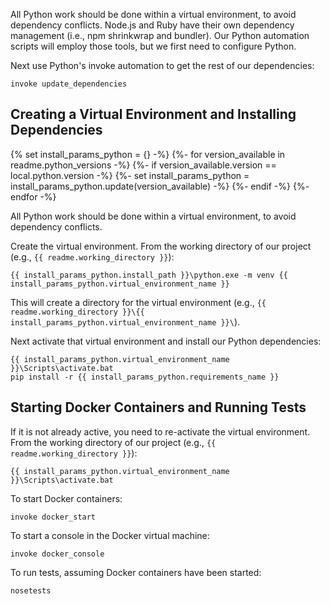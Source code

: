 
All Python work should be done within a virtual environment, to avoid dependency conflicts.
Node.js and Ruby have their own dependency management (i.e., npm shrinkwrap and bundler).
Our Python automation scripts will employ those tools, but we first need to configure Python.




Next use Python's invoke automation to get the rest of our dependencies:

    invoke update_dependencies




## Creating a Virtual Environment and Installing Dependencies

  {% set install_params_python = {} -%}
  {%- for version_available in readme.python_versions -%}
    {%- if version_available.version == local.python.version -%}
      {%- set install_params_python = install_params_python.update(version_available) -%}
    {%- endif -%}
  {%- endfor -%}

All Python work should be done within a virtual environment, to avoid dependency conflicts.

Create the virtual environment. From the working directory of our project (e.g., `{{ readme.working_directory }}`):

    {{ install_params_python.install_path }}\python.exe -m venv {{ install_params_python.virtual_environment_name }}

This will create a directory for the virtual environment (e.g., `{{ readme.working_directory }}\{{ install_params_python.virtual_environment_name }}\`).

Next activate that virtual environment and install our Python dependencies:

    {{ install_params_python.virtual_environment_name }}\Scripts\activate.bat
    pip install -r {{ install_params_python.requirements_name }}



## Starting Docker Containers and Running Tests

If it is not already active, you need to re-activate the virtual environment.
From the working directory of our project (e.g., `{{ readme.working_directory }}`):

    {{ install_params_python.virtual_environment_name }}\Scripts\activate.bat

To start Docker containers:

    invoke docker_start

To start a console in the Docker virtual machine:

    invoke docker_console

To run tests, assuming Docker containers have been started:

    nosetests
